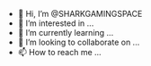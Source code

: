 - 👋 Hi, I’m @SHARKGAMINGSPACE
- 👀 I’m interested in ...
- 🌱 I’m currently learning ...
- 💞️ I’m looking to collaborate on ...
- 📫 How to reach me ...

<!---
SHARKGAMINGSPACE/SHARKGAMINGSPACE is a ✨ special ✨ repository because its `README.md` (this file) appears on your GitHub profile.
You can click the Preview link to take a look at your changes.
--->
